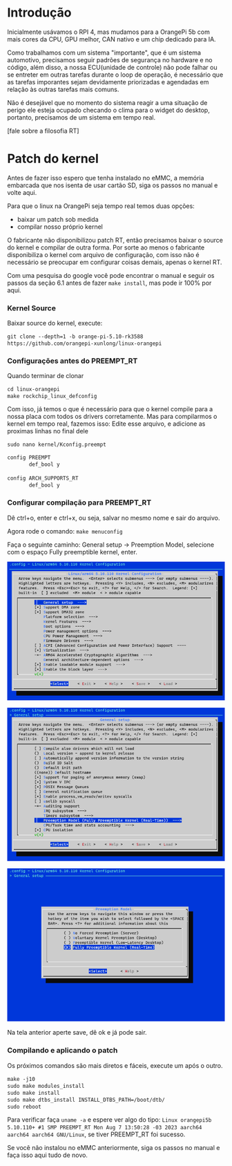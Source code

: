 # Introdução

Inicialmente usávamos o RPI 4, mas mudamos para a OrangePi 5b com mais cores da CPU, GPU melhor, CAN nativo e um chip dedicado para IA. 

Como trabalhamos com um sistema "importante", que é um sistema automotivo, precisamos seguir padrões de segurança no hardware e no código, além disso, a nossa ECU(unidade de controle) não pode falhar ou se entreter em outras tarefas durante o loop de operação, é necessário que as tarefas imporantes sejam devidamente priorizadas e agendadas em relação às outras tarefas mais comuns.

Não é desejável que no momento do sistema reagir a uma situação de perigo ele esteja ocupado checando o clima para o widget do desktop, portanto, precisamos de um sistema em tempo real.

[fale sobre a filosofia RT]

# Patch do kernel

Antes de fazer isso espero que tenha instalado no eMMC, a memória embarcada que nos isenta de usar cartão SD, siga os passos no manual e volte aqui.

Para que o linux na OrangePi seja tempo real temos duas opções:
- baixar um patch sob medida
- compilar nosso próprio kernel

O fabricante não disponibilizou patch RT, então precisamos baixar o source do kernel e compilar de outra forma. Por sorte ao menos o fabricante disponibiliza o kernel com arquivo de configuração, com isso não é necessário se preocupar em configurar coisas demais, apenas o kernel RT.

Com uma pesquisa do google você pode encontrar o manual e seguir os passos da seção 6.1 antes de fazer `make install`, mas pode ir 100% por aqui.

### Kernel Source
Baixar source do kernel, execute:
```
git clone --depth=1 -b orange-pi-5.10-rk3588 https://github.com/orangepi-xunlong/linux-orangepi
```

### Configurações antes do PREEMPT_RT
Quando terminar de clonar
```
cd linux-orangepi
make rockchip_linux_defconfig
```
Com isso, já temos o que é necessário para que o kernel compile para a nossa placa com todos os drivers corretamente. Mas para compilarmos o kernel em tempo real, fazemos isso:
Edite esse arquivo, e adicione as proximas linhas no final dele
```
sudo nano kernel/Kconfig.preempt
```

```
config PREEMPT
       def_bool y

config ARCH_SUPPORTS_RT
       def_bool y
```

### Configurar compilação para PREEMPT_RT
Dê ctrl+o, enter e ctrl+x, ou seja, salvar no mesmo nome e sair do arquivo.

Agora rode o comando: `make menuconfig`

Faça o seguinte caminho: General setup -> Preemption Model, selecione com o espaço Fully preemptible kernel, enter. 

![](images/krt1.png)

![](images/krt2.png)

![](images/krt3.png)

Na tela anterior aperte save, dê ok e já pode sair.

### Compilando e aplicando o patch
Os próximos comandos são mais diretos e fáceis, execute um após o outro.
```
make -j10
sudo make modules_install
sudo make install
sudo make dtbs_install INSTALL_DTBS_PATH=/boot/dtb/
sudo reboot
```
Para verificar faça `uname -a` e espere ver algo do tipo: `Linux orangepi5b 5.10.110+ #1 SMP PREEMPT_RT Mon Aug 7 13:50:28 -03 2023 aarch64 aarch64 aarch64 GNU/Linux`, se tiver PREEMPT_RT foi sucesso.

Se você não instalou no eMMC anteriormente, siga os passos no manual e faça isso aqui tudo de novo.
